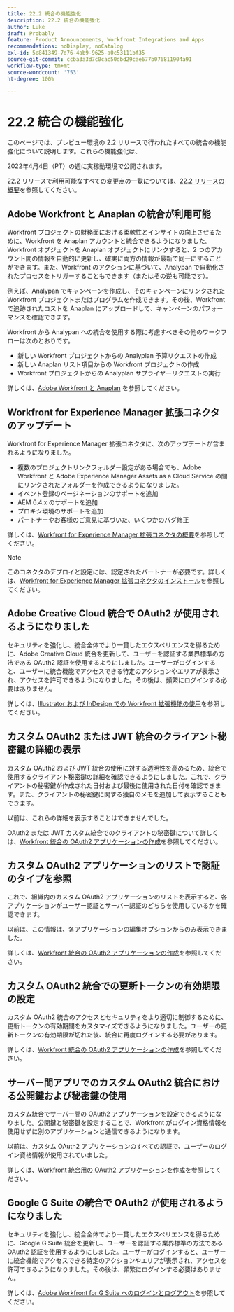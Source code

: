 ```yaml
---
title: 22.2 統合の機能強化
description: 22.2 統合の機能強化
author: Luke
draft: Probably
feature: Product Announcements, Workfront Integrations and Apps
recommendations: noDisplay, noCatalog
exl-id: 5e841349-7d76-4ab9-9625-a0c53111bf35
source-git-commit: ccba3a3d7c0cac50dbd29cae677b076811904a91
workflow-type: tm+mt
source-wordcount: '753'
ht-degree: 100%

---
```


# 22.2 統合の機能強化

このページでは、プレビュー環境の 2.2 リリースで行われたすべての統合の機能強化について説明します。これらの機能強化は、

<!--
<MadCap:conditionalText data-mc-conditions="QuicksilverOrClassic.Draft mode">
in January 2022
</MadCap:conditionalText>
-->

2022年4月4日（PT）の週に実稼動環境で公開されます。

22.2 リリースで利用可能なすべての変更点の一覧については、[22.2 リリースの概要](../../../product-announcements/product-releases/22.2-release-activity/22-2-release-overview.md)を参照してください。

## Adobe Workfront と Anaplan の統合が利用可能

Workfront プロジェクトの財務面における柔軟性とインサイトの向上させるために、Workfront を Anaplan アカウントと統合できるようになりました。Workfront オブジェクトを Anaplan オブジェクトにリンクすると、2 つのアカウント間の情報を自動的に更新し、確実に両方の情報が最新で同一にすることができます。また、Workfront のアクションに基づいて、Analypan で自動化されたプロセスをトリガーすることもできます（またはその逆も可能です）。

例えば、Analypan でキャンペーンを作成し、そのキャンペーンにリンクされた Workfront プロジェクトまたはプログラムを作成できます。その後、Workfront で追跡されたコストを Anaplan にアップロードして、キャンペーンのパフォーマンスを確認できます。

Workfront から Analypan への統合を使用する際に考慮すべきその他のワークフローは次のとおりです。

* 新しい Workfront プロジェクトからの Analyplan 予算リクエストの作成
* 新しい Anaplan リスト項目からの Workfront プロジェクトの作成
* Workfront プロジェクトからの Analyplan サプライヤーリクエストの実行

詳しくは、[Adobe Workfront と Anaplan](../../../workfront-integrations-and-apps/adobe-workfront-with-anaplan/anaplan-integration.md) を参照してください。

## Workfront for Experience Manager 拡張コネクタのアップデート

Workfront for Experience Manager 拡張コネクタに、次のアップデートが含まれるようになりました。

* 複数のプロジェクトリンクフォルダー設定がある場合でも、Adobe Workfront と Adobe Experience Manager Assets as a Cloud Service の間にリンクされたフォルダーを作成できるようになりました。
* イベント登録のページネーションのサポートを追加
* AEM 6.4.x のサポートを追加
* プロキシ環境のサポートを追加
* パートナーやお客様のご意見に基づいた、いくつかのバグ修正

詳しくは、[Workfront for Experience Manager 拡張コネクタの概要](../../../documents/workfront-and-experience-manager-integrations/workfront-for-experience-manager-enhanced-connector/workfront-aem-enhanced-connector-overview.md)を参照してください。

>[!NOTE]
>
>このコネクタのデプロイと設定には、認定されたパートナーが必要です。詳しくは、[Workfront for Experience Manager 拡張コネクタのインストール](https://experienceleague.adobe.com/docs/experience-manager-cloud-service/content/assets/integrations/workfront-connector-install.html?lang=ja#)を参照してください。

## Adobe Creative Cloud 統合で OAuth2 が使用されるようになりました

セキュリティを強化し、統合全体でより一貫したエクスペリエンスを得るために、Adobe Creative Cloud 統合を更新して、ユーザーを認証する業界標準の方法である OAuth2 認証を使用するようにしました。ユーザーがログインすると、ユーザーに統合機能でアクセスできる特定のアクションやエリアが表示され、アクセスを許可できるようになりました。その後は、頻繁にログインする必要はありません。

詳しくは、[Illustrator および InDesign での Workfront 拡張機能の使用](../../../documents/workfront-for-adobe-creative-cloud/use-wf-adobe-cc.md)を参照してください。

## カスタム OAuth2 または JWT 統合のクライアント秘密鍵の詳細の表示

カスタム OAuth2 および JWT 統合の使用に対する透明性を高めるため、統合で使用するクライアント秘密鍵の詳細を確認できるようにしました。これで、クライアントの秘密鍵が作成された日付および最後に使用された日付を確認できます。また、クライアントの秘密鍵に関する独自のメモを追加して表示することもできます。

以前は、これらの詳細を表示することはできませんでした。

OAuth2 または JWT カスタム統合でのクライアントの秘密鍵について詳しくは、[Workfront 統合の OAuth2 アプリケーションの作成](../../../administration-and-setup/configure-integrations/create-oauth-application.md)を参照してください。

## カスタム OAuth2 アプリケーションのリストで認証のタイプを参照

これで、組織内のカスタム OAuth2 アプリケーションのリストを表示すると、各アプリケーションがユーザー認証とサーバー認証のどちらを使用しているかを確認できます。

以前は、この情報は、各アプリケーションの編集オプションからのみ表示できました。

詳しくは、[Workfront 統合の OAuth2 アプリケーションの作成](../../../administration-and-setup/configure-integrations/create-oauth-application.md)を参照してください。

## カスタム OAuth2 統合での更新トークンの有効期限の設定

カスタム OAuth2 統合のアクセスとセキュリティをより適切に制御するために、更新トークンの有効期間をカスタマイズできるようになりました。ユーザーの更新トークンの有効期限が切れた後、統合に再度ログインする必要があります。

詳しくは、[Workfront 統合の OAuth2 アプリケーションの作成](../../../administration-and-setup/configure-integrations/create-oauth-application.md)を参照してください。

## サーバー間アプリでのカスタム OAuth2 統合における公開鍵および秘密鍵の使用

カスタム統合でサーバー間の OAuth2 アプリケーションを設定できるようになりました。公開鍵と秘密鍵を設定することで、Workfront がログイン資格情報を使用せずに別のアプリケーションと通信できるようになります。

以前は、カスタム OAuth2 アプリケーションのすべての認証で、ユーザーのログイン資格情報が使用されていました。

詳しくは、[Workfront 統合用の OAuth2 アプリケーションを作成](../../../administration-and-setup/configure-integrations/create-oauth-application.md)を参照してください。

## Google G Suite の統合で OAuth2 が使用されるようになりました

セキュリティを強化し、統合全体でより一貫したエクスペリエンスを得るために、Google G Suite 統合を更新し、ユーザーを認証する業界標準の方法である OAuth2 認証を使用するようにしました。ユーザーがログインすると、ユーザーに統合機能でアクセスできる特定のアクションやエリアが表示され、アクセスを許可できるようになりました。その後は、頻繁にログインする必要はありません。

詳しくは、[Adobe Workfront for G Suite へのログインとログアウト](../../../workfront-integrations-and-apps/workfront-for-g-suite/log-in-and-out-wf-for-gsuite.md)を参照してください。
